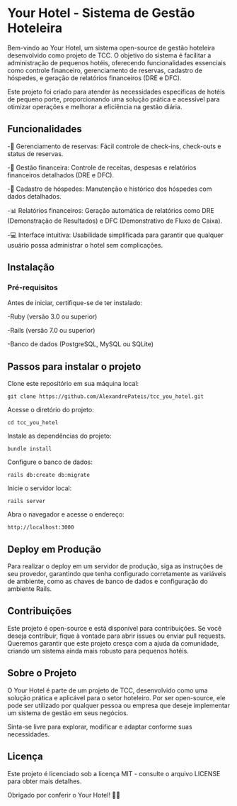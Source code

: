 # Your Hotel - Sistema de Gestão Hoteleira
Bem-vindo ao Your Hotel, um sistema open-source de gestão hoteleira desenvolvido como projeto de TCC. O objetivo do sistema é facilitar a administração de pequenos hotéis, oferecendo funcionalidades essenciais como controle financeiro, gerenciamento de reservas, cadastro de hóspedes, e geração de relatórios financeiros (DRE e DFC).

Este projeto foi criado para atender às necessidades específicas de hotéis de pequeno porte, proporcionando uma solução prática e acessível para otimizar operações e melhorar a eficiência na gestão diária.

## Funcionalidades
-📅 Gerenciamento de reservas: Fácil controle de check-ins, check-outs e status de reservas.

-💼 Gestão financeira: Controle de receitas, despesas e relatórios financeiros detalhados (DRE e DFC).

-🏨 Cadastro de hóspedes: Manutenção e histórico dos hóspedes com dados detalhados.

-📊 Relatórios financeiros: Geração automática de relatórios como DRE (Demonstração de Resultados) e DFC (Demonstrativo de Fluxo de Caixa).

-💻 Interface intuitiva: Usabilidade simplificada para garantir que qualquer usuário possa administrar o hotel sem complicações.

## Instalação

### Pré-requisitos

Antes de iniciar, certifique-se de ter instalado:

-Ruby (versão 3.0 ou superior)

-Rails (versão 7.0 ou superior)

-Banco de dados (PostgreSQL, MySQL ou SQLite)

## Passos para instalar o projeto

Clone este repositório em sua máquina local:

```git clone https://github.com/AlexandrePateis/tcc_you_hotel.git```

Acesse o diretório do projeto:

```cd tcc_you_hotel```

Instale as dependências do projeto:

```bundle install```

Configure o banco de dados:

```rails db:create db:migrate```

Inicie o servidor local:

```rails server```

Abra o navegador e acesse o endereço:

```http://localhost:3000```

## Deploy em Produção

Para realizar o deploy em um servidor de produção, siga as instruções de seu provedor, garantindo que tenha configurado corretamente as variáveis de ambiente, como as chaves de banco de dados e configuração do ambiente Rails.

## Contribuições

Este projeto é open-source e está disponível para contribuições. Se você deseja contribuir, fique à vontade para abrir issues ou enviar pull requests. Queremos garantir que este projeto cresça com a ajuda da comunidade, criando um sistema ainda mais robusto para pequenos hotéis.

## Sobre o Projeto

O Your Hotel é parte de um projeto de TCC, desenvolvido como uma solução prática e aplicável para o setor hoteleiro. Por ser open-source, ele pode ser utilizado por qualquer pessoa ou empresa que deseje implementar um sistema de gestão em seus negócios.

Sinta-se livre para explorar, modificar e adaptar conforme suas necessidades.

## Licença

Este projeto é licenciado sob a licença MIT - consulte o arquivo LICENSE para obter mais detalhes.

Obrigado por conferir o Your Hotel! 🌟✨
